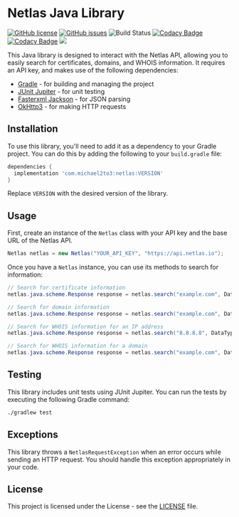 # Netlas Java Library

[![GitHub license](https://img.shields.io/github/license/michael2to3/netlas-java)](https://github.com/michael2to3/netlas-java/blob/master/LICENSE)
[![GitHub issues](https://img.shields.io/github/issues/michael2to3/netlas-java.svg)](https://GitHub.com/michael2to3/netlas-java/issues/)
![Build Status](https://img.shields.io/github/actions/workflow/status/michael2to3/netlas-java/build.yml?branch=main)
[![Codacy Badge](https://app.codacy.com/project/badge/Grade/db5aeb5920234d20a4951f85c9171e9d)](https://app.codacy.com/gh/michael2to3/netlas-java/dashboard?utm_source=gh&utm_medium=referral&utm_content=&utm_campaign=Badge_grade)
[![Codacy Badge](https://app.codacy.com/project/badge/Coverage/db5aeb5920234d20a4951f85c9171e9d)](https://app.codacy.com/gh/michael2to3/netlas-java/dashboard?utm_source=gh&utm_medium=referral&utm_content=&utm_campaign=Badge_coverage)
[![](https://jitpack.io/v/michael2to3/netlas-java.svg)](https://jitpack.io/#michael2to3/netlas-java)

This Java library is designed to interact with the Netlas API, allowing you to easily search for certificates, domains, and WHOIS information. It requires an API key, and makes use of the following dependencies:

- [Gradle](https://gradle.org/) - for building and managing the project
- [JUnit Jupiter](https://junit.org/) - for unit testing
- [Fasterxml Jackson](https://fasterxml.github.io/jackson-databind/) - for JSON parsing
- [OkHttp3](https://square.github.io/okhttp/) - for making HTTP requests

## Installation

To use this library, you'll need to add it as a dependency to your Gradle project. You can do this by adding the following to your `build.gradle` file:

```groovy
dependencies {
  implementation 'com.michael2to3:netlas:VERSION'
}
```

Replace `VERSION` with the desired version of the library.

## Usage

First, create an instance of the `Netlas` class with your API key and the base URL of the Netlas API.

```java
Netlas netlas = new Netlas("YOUR_API_KEY", "https://api.netlas.io");
```

Once you have a `Netlas` instance, you can use its methods to search for information:

```java
// Search for certificate information
netlas.java.scheme.Response response = netlas.search("example.com", DataType.CERT, 1, null, null, false);

// Search for domain information
netlas.java.scheme.Response response = netlas.search("example.com", DataType.DOMAIN, 1, null, null, false);

// Search for WHOIS information for an IP address
netlas.java.scheme.Response response = netlas.search("8.8.8.8", DataType.WHOIS_IP, 1, null, null, false);

// Search for WHOIS information for a domain
netlas.java.scheme.Response response = netlas.search("example.com", DataType.WHOIS_DOMAIN, 1, null, null, false);
```

## Testing

This library includes unit tests using JUnit Jupiter. You can run the tests by executing the following Gradle command:

```bash
./gradlew test
```

## Exceptions

This library throws a `NetlasRequestException` when an error occurs while sending an HTTP request. You should handle this exception appropriately in your code.

## License

This project is licensed under the License - see the [LICENSE](https://github.com/michael2to3/netlas-java/blob/master/LICENSE) file.
